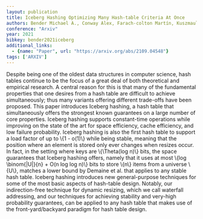 ```yaml
---
layout: publication
title: Iceberg Hashing Optimizing Many Hash-table Criteria At Once
authors: Bender Michael A., Conway Alex, Farach-colton Martín, Kuszmaul William, Tagliavini Guido
conference: "Arxiv"
year: 2021
bibkey: bender2021iceberg
additional_links:
  - {name: "Paper", url: "https://arxiv.org/abs/2109.04548"}
tags: ['ARXIV']
---
```

Despite being one of the oldest data structures in computer science, hash
tables continue to be the focus of a great deal of both theoretical and
empirical research. A central reason for this is that many of the fundamental
properties that one desires from a hash table are difficult to achieve
simultaneously; thus many variants offering different trade-offs have been
proposed.
  This paper introduces Iceberg hashing, a hash table that simultaneously
offers the strongest known guarantees on a large number of core properties.
Iceberg hashing supports constant-time operations while improving on the state
of the art for space efficiency, cache efficiency, and low failure probability.
Iceberg hashing is also the first hash table to support a load factor of up to
\\{1 - o(1)\\} while being stable, meaning that the position where an element is
stored only ever changes when resizes occur. In fact, in the setting where keys
are \\{\Theta(log n)\\} bits, the space guarantees that Iceberg hashing offers,
namely that it uses at most \\{log \binom{|U|}{n} + O(n log log n)\\} bits to
store \\{n\\} items from a universe \\{U\\}, matches a lower bound by Demaine et al.
that applies to any stable hash table.
  Iceberg hashing introduces new general-purpose techniques for some of the
most basic aspects of hash-table design. Notably, our indirection-free
technique for dynamic resizing, which we call waterfall addressing, and our
techniques for achieving stability and very-high probability guarantees, can be
applied to any hash table that makes use of the front-yard/backyard paradigm
for hash table design.
